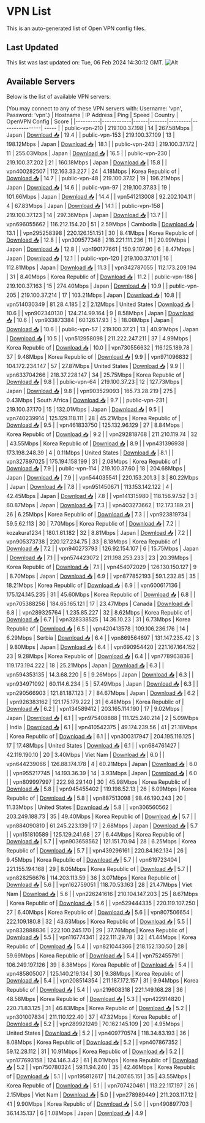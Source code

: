 # VPN List

This is an auto-generated list of Open VPN config files.

## Last Updated

This list was last updated on: Tue, 06 Feb 2024 14:30:12 GMT.
![Alt](https://repobeats.axiom.co/api/embed/186b98318ef1479477931607c1ad7d823f12451f.svg "Repobeats analytics image")

## Available Servers

Below is the list of available VPN servers:

(You may connect to any of these VPN servers with: Username: 'vpn', Password: 'vpn'.)
| Hostname | IP Address | Ping | Speed | Country | OpenVPN Config | Score |
|----------|------------|------|-------|---------|----------------| ----- |
| public-vpn-210 | 219.100.37.198 | 14 | 267.58Mbps | Japan | [Download 📥](./configs/server_0_JP.ovpn) | 19.4 |
| public-vpn-153 | 219.100.37.109 | 13 | 198.12Mbps | Japan | [Download 📥](./configs/server_1_JP.ovpn) | 18.1 |
| public-vpn-243 | 219.100.37.172 | 11 | 255.03Mbps | Japan | [Download 📥](./configs/server_2_JP.ovpn) | 16.5 |
| public-vpn-230 | 219.100.37.202 | 21 | 160.18Mbps | Japan | [Download 📥](./configs/server_3_JP.ovpn) | 15.8 |
| vpn400282507 | 112.163.33.227 | 24 | 4.18Mbps | Korea Republic of | [Download 📥](./configs/server_4_KR.ovpn) | 14.7 |
| public-vpn-48 | 219.100.37.12 | 19 | 196.21Mbps | Japan | [Download 📥](./configs/server_5_JP.ovpn) | 14.6 |
| public-vpn-97 | 219.100.37.83 | 19 | 101.66Mbps | Japan | [Download 📥](./configs/server_6_JP.ovpn) | 14.4 |
| vpn541213008 | 92.202.104.11 | 4 | 67.83Mbps | Japan | [Download 📥](./configs/server_7_JP.ovpn) | 14.1 |
| public-vpn-158 | 219.100.37.123 | 14 | 297.36Mbps | Japan | [Download 📥](./configs/server_8_JP.ovpn) | 13.7 |
| vpn696055662 | 116.212.154.20 | 51 | 2.59Mbps | Cambodia | [Download 📥](./configs/server_9_KH.ovpn) | 13.1 |
| vpn295258398 | 220.126.151.151 | 30 | 8.41Mbps | Korea Republic of | [Download 📥](./configs/server_10_KR.ovpn) | 12.8 |
| vpn309577348 | 218.221.111.236 | 11 | 20.99Mbps | Japan | [Download 📥](./configs/server_11_JP.ovpn) | 12.8 |
| vpn190177661 | 150.9.107.90 | 6 | 8.47Mbps | Japan | [Download 📥](./configs/server_12_JP.ovpn) | 12.1 |
| public-vpn-120 | 219.100.37.101 | 16 | 112.81Mbps | Japan | [Download 📥](./configs/server_13_JP.ovpn) | 11.3 |
| vpn342787055 | 112.173.209.194 | 31 | 8.40Mbps | Korea Republic of | [Download 📥](./configs/server_14_KR.ovpn) | 11.2 |
| public-vpn-186 | 219.100.37.163 | 15 | 274.40Mbps | Japan | [Download 📥](./configs/server_15_JP.ovpn) | 10.9 |
| public-vpn-205 | 219.100.37.214 | 17 | 103.21Mbps | Japan | [Download 📥](./configs/server_16_JP.ovpn) | 10.8 |
| vpn514030349 | 81.28.4.185 | 2 | 2.12Mbps | United States | [Download 📥](./configs/server_17_US.ovpn) | 10.6 |
| vpn902340130 | 124.214.99.164 | 9 | 8.58Mbps | Japan | [Download 📥](./configs/server_18_JP.ovpn) | 10.6 |
| vpn933873384 | 60.126.17.93 | 5 | 18.08Mbps | Japan | [Download 📥](./configs/server_19_JP.ovpn) | 10.6 |
| public-vpn-57 | 219.100.37.21 | 13 | 40.91Mbps | Japan | [Download 📥](./configs/server_20_JP.ovpn) | 10.5 |
| vpn512958098 | 211.222.247.211 | 37 | 4.99Mbps | Korea Republic of | [Download 📥](./configs/server_21_KR.ovpn) | 10.0 |
| vpn730556632 | 116.125.189.78 | 37 | 9.48Mbps | Korea Republic of | [Download 📥](./configs/server_22_KR.ovpn) | 9.9 |
| vpn971096832 | 104.172.234.147 | 57 | 27.87Mbps | United States | [Download 📥](./configs/server_23_US.ovpn) | 9.9 |
| vpn633704266 | 218.37.228.147 | 34 | 25.75Mbps | Korea Republic of | [Download 📥](./configs/server_24_KR.ovpn) | 9.8 |
| public-vpn-64 | 219.100.37.23 | 12 | 127.73Mbps | Japan | [Download 📥](./configs/server_25_JP.ovpn) | 9.8 |
| vpn903529093 | 165.73.28.219 | 275 | 0.43Mbps | South Africa | [Download 📥](./configs/server_26_ZA.ovpn) | 9.7 |
| public-vpn-231 | 219.100.37.170 | 15 | 132.01Mbps | Japan | [Download 📥](./configs/server_27_JP.ovpn) | 9.5 |
| vpn740239914 | 125.129.118.111 | 28 | 45.21Mbps | Korea Republic of | [Download 📥](./configs/server_28_KR.ovpn) | 9.5 |
| vpn461833750 | 125.132.96.129 | 27 | 8.84Mbps | Korea Republic of | [Download 📥](./configs/server_29_KR.ovpn) | 9.2 |
| vpn292818768 | 211.210.119.74 | 32 | 43.55Mbps | Korea Republic of | [Download 📥](./configs/server_30_KR.ovpn) | 8.9 |
| vpn431396938 | 173.198.248.39 | 4 | 0.11Mbps | United States | [Download 📥](./configs/server_31_US.ovpn) | 8.1 |
| vpn327897025 | 175.194.158.199 | 31 | 2.08Mbps | Korea Republic of | [Download 📥](./configs/server_32_KR.ovpn) | 7.9 |
| public-vpn-114 | 219.100.37.60 | 18 | 204.68Mbps | Japan | [Download 📥](./configs/server_33_JP.ovpn) | 7.9 |
| vpn544035541 | 220.153.201.3 | 3 | 80.22Mbps | Japan | [Download 📥](./configs/server_34_JP.ovpn) | 7.8 |
| vpn951450671 | 113.153.142.122 | 4 | 42.45Mbps | Japan | [Download 📥](./configs/server_35_JP.ovpn) | 7.8 |
| vpn141315980 | 118.156.97.52 | 3 | 60.87Mbps | Japan | [Download 📥](./configs/server_36_JP.ovpn) | 7.3 |
| vpn403273662 | 112.173.189.21 | 26 | 6.25Mbps | Korea Republic of | [Download 📥](./configs/server_37_KR.ovpn) | 7.3 |
| vpn923819734 | 59.5.62.113 | 30 | 7.70Mbps | Korea Republic of | [Download 📥](./configs/server_38_KR.ovpn) | 7.2 |
| kozakura1234 | 180.1.61.182 | 32 | 8.81Mbps | Japan | [Download 📥](./configs/server_39_JP.ovpn) | 7.2 |
| vpn905373738 | 220.127.234.75 | 33 | 8.18Mbps | Korea Republic of | [Download 📥](./configs/server_40_KR.ovpn) | 7.2 |
| vpn940273793 | 126.92.154.107 | 6 | 15.75Mbps | Japan | [Download 📥](./configs/server_41_JP.ovpn) | 7.1 |
| vpn574423072 | 211.198.253.233 | 23 | 20.39Mbps | Korea Republic of | [Download 📥](./configs/server_42_KR.ovpn) | 7.1 |
| vpn454072029 | 126.130.150.127 | 9 | 8.70Mbps | Japan | [Download 📥](./configs/server_43_JP.ovpn) | 6.9 |
| vpn877852193 | 59.1.232.85 | 35 | 18.21Mbps | Korea Republic of | [Download 📥](./configs/server_44_KR.ovpn) | 6.9 |
| vpn600617136 | 175.124.145.235 | 31 | 45.60Mbps | Korea Republic of | [Download 📥](./configs/server_45_KR.ovpn) | 6.8 |
| vpn705388256 | 184.65.165.121 | 17 | 23.47Mbps | Canada | [Download 📥](./configs/server_46_CA.ovpn) | 6.8 |
| vpn289325764 | 1.235.85.227 | 32 | 8.62Mbps | Korea Republic of | [Download 📥](./configs/server_47_KR.ovpn) | 6.7 |
| vpn328338525 | 14.36.10.23 | 31 | 6.73Mbps | Korea Republic of | [Download 📥](./configs/server_48_KR.ovpn) | 6.5 |
| vpn420413578 | 109.106.236.176 | 14 | 6.29Mbps | Serbia | [Download 📥](./configs/server_49_RS.ovpn) | 6.4 |
| vpn869564697 | 131.147.235.42 | 3 | 9.80Mbps | Japan | [Download 📥](./configs/server_50_JP.ovpn) | 6.4 |
| vpn690954420 | 221.167.164.152 | 23 | 9.28Mbps | Korea Republic of | [Download 📥](./configs/server_51_KR.ovpn) | 6.4 |
| vpn778963836 | 119.173.194.222 | 18 | 25.21Mbps | Japan | [Download 📥](./configs/server_52_JP.ovpn) | 6.3 |
| vpn594353135 | 14.3.68.220 | 5 | 9.26Mbps | Japan | [Download 📥](./configs/server_53_JP.ovpn) | 6.3 |
| vpn934971092 | 60.114.6.234 | 5 | 57.49Mbps | Japan | [Download 📥](./configs/server_54_JP.ovpn) | 6.3 |
| vpn290566903 | 121.81.187.123 | 7 | 84.67Mbps | Japan | [Download 📥](./configs/server_55_JP.ovpn) | 6.2 |
| vpn926383162 | 121.175.179.222 | 31 | 6.48Mbps | Korea Republic of | [Download 📥](./configs/server_56_KR.ovpn) | 6.2 |
| vpn134589412 | 203.165.114.190 | 17 | 9.02Mbps | Japan | [Download 📥](./configs/server_57_JP.ovpn) | 6.1 |
| vpn975408888 | 111.125.240.214 | 2 | 5.09Mbps | India | [Download 📥](./configs/server_58_IN.ovpn) | 6.1 |
| vpn410542375 | 49.174.239.56 | 41 | 21.18Mbps | Korea Republic of | [Download 📥](./configs/server_59_KR.ovpn) | 6.1 |
| vpn300317947 | 204.195.116.125 | 17 | 17.48Mbps | United States | [Download 📥](./configs/server_60_US.ovpn) | 6.1 |
| vpn684761427 | 42.119.190.10 | 20 | 3.40Mbps | Viet Nam | [Download 📥](./configs/server_61_VN.ovpn) | 6.0 |
| vpn644239066 | 126.88.174.178 | 4 | 60.21Mbps | Japan | [Download 📥](./configs/server_62_JP.ovpn) | 6.0 |
| vpn955217745 | 14.193.36.39 | 14 | 3.93Mbps | Japan | [Download 📥](./configs/server_63_JP.ovpn) | 6.0 |
| vpn809997997 | 222.98.29.140 | 30 | 45.98Mbps | Korea Republic of | [Download 📥](./configs/server_64_KR.ovpn) | 5.8 |
| vpn945455402 | 119.198.52.13 | 26 | 6.09Mbps | Korea Republic of | [Download 📥](./configs/server_65_KR.ovpn) | 5.8 |
| vpn887513098 | 98.46.190.243 | 20 | 11.33Mbps | United States | [Download 📥](./configs/server_66_US.ovpn) | 5.8 |
| vpn306560562 | 203.249.188.73 | 35 | 49.40Mbps | Korea Republic of | [Download 📥](./configs/server_67_KR.ovpn) | 5.7 |
| vpn884090810 | 61.245.223.139 | 17 | 2.68Mbps | Japan | [Download 📥](./configs/server_68_JP.ovpn) | 5.7 |
| vpn151810589 | 125.129.241.68 | 27 | 6.44Mbps | Korea Republic of | [Download 📥](./configs/server_69_KR.ovpn) | 5.7 |
| vpn903658562 | 121.151.70.94 | 28 | 6.25Mbps | Korea Republic of | [Download 📥](./configs/server_70_KR.ovpn) | 5.7 |
| vpn439296161 | 220.84.162.134 | 26 | 9.45Mbps | Korea Republic of | [Download 📥](./configs/server_71_KR.ovpn) | 5.7 |
| vpn619723404 | 221.155.194.168 | 29 | 8.05Mbps | Korea Republic of | [Download 📥](./configs/server_72_KR.ovpn) | 5.7 |
| vpn828256676 | 114.203.113.59 | 36 | 3.07Mbps | Korea Republic of | [Download 📥](./configs/server_73_KR.ovpn) | 5.6 |
| vpn162759051 | 118.70.53.163 | 28 | 21.47Mbps | Viet Nam | [Download 📥](./configs/server_74_VN.ovpn) | 5.6 |
| vpn226241616 | 210.104.147.203 | 25 | 8.67Mbps | Korea Republic of | [Download 📥](./configs/server_75_KR.ovpn) | 5.6 |
| vpn529444335 | 220.119.107.250 | 27 | 6.40Mbps | Korea Republic of | [Download 📥](./configs/server_76_KR.ovpn) | 5.6 |
| vpn807506654 | 222.109.180.8 | 32 | 43.63Mbps | Korea Republic of | [Download 📥](./configs/server_77_KR.ovpn) | 5.5 |
| vpn832888836 | 222.100.245.170 | 29 | 37.76Mbps | Korea Republic of | [Download 📥](./configs/server_78_KR.ovpn) | 5.5 |
| vpn116774341 | 222.111.29.78 | 32 | 41.44Mbps | Korea Republic of | [Download 📥](./configs/server_79_KR.ovpn) | 5.4 |
| vpn821044366 | 218.152.130.50 | 28 | 59.69Mbps | Korea Republic of | [Download 📥](./configs/server_80_KR.ovpn) | 5.4 |
| vpn752455791 | 106.249.197.126 | 39 | 8.38Mbps | Korea Republic of | [Download 📥](./configs/server_81_KR.ovpn) | 5.4 |
| vpn485805007 | 125.140.219.134 | 30 | 9.38Mbps | Korea Republic of | [Download 📥](./configs/server_82_KR.ovpn) | 5.4 |
| vpn208514354 | 211.187.172.157 | 31 | 9.94Mbps | Korea Republic of | [Download 📥](./configs/server_83_KR.ovpn) | 5.4 |
| vpn219608318 | 221.149.168.28 | 36 | 48.58Mbps | Korea Republic of | [Download 📥](./configs/server_84_KR.ovpn) | 5.3 |
| vpn422914820 | 220.71.83.125 | 31 | 46.83Mbps | Korea Republic of | [Download 📥](./configs/server_85_KR.ovpn) | 5.2 |
| vpn301007834 | 211.110.122.40 | 37 | 47.32Mbps | Korea Republic of | [Download 📥](./configs/server_86_KR.ovpn) | 5.2 |
| vpn289921249 | 70.162.145.109 | 20 | 4.95Mbps | United States | [Download 📥](./configs/server_87_US.ovpn) | 5.2 |
| vpn409770574 | 118.34.83.193 | 36 | 8.08Mbps | Korea Republic of | [Download 📥](./configs/server_88_KR.ovpn) | 5.2 |
| vpn407867352 | 59.12.28.112 | 31 | 10.91Mbps | Korea Republic of | [Download 📥](./configs/server_89_KR.ovpn) | 5.2 |
| vpn177693158 | 124.146.3.42 | 61 | 8.01Mbps | Korea Republic of | [Download 📥](./configs/server_90_KR.ovpn) | 5.2 |
| vpn750780324 | 59.11.94.240 | 35 | 42.46Mbps | Korea Republic of | [Download 📥](./configs/server_91_KR.ovpn) | 5.1 |
| vpn195812617 | 114.207.65.151 | 35 | 43.55Mbps | Korea Republic of | [Download 📥](./configs/server_92_KR.ovpn) | 5.1 |
| vpn707420461 | 113.22.117.197 | 26 | 2.15Mbps | Viet Nam | [Download 📥](./configs/server_93_VN.ovpn) | 5.0 |
| vpn278989449 | 211.203.117.12 | 41 | 9.90Mbps | Korea Republic of | [Download 📥](./configs/server_94_KR.ovpn) | 5.0 |
| vpn490897703 | 36.14.15.137 | 6 | 1.08Mbps | Japan | [Download 📥](./configs/server_95_JP.ovpn) | 4.9 |
